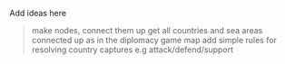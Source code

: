 Add ideas here

> make nodes, connect them up
> get all countries and sea areas connected up as in the diplomacy game map
> add simple rules for resolving country captures e.g attack/defend/support
